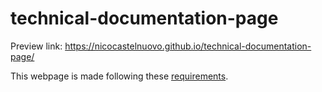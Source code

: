# technical-documentation-page

Preview link: https://nicocastelnuovo.github.io/technical-documentation-page/

This webpage is made following these [requirements](https://www.freecodecamp.org/learn/responsive-web-design/responsive-web-design-projects/build-a-technical-documentation-page).

